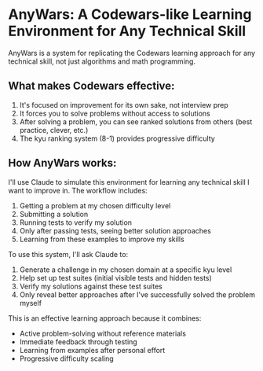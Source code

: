 # AnyWars: A Codewars-like Learning Environment for Any Technical Skill

AnyWars is a system for replicating the Codewars learning approach for any technical skill, not just algorithms and math programming.

## What makes Codewars effective:
1. It's focused on improvement for its own sake, not interview prep
2. It forces you to solve problems without access to solutions
3. After solving a problem, you can see ranked solutions from others (best practice, clever, etc.)
4. The kyu ranking system (8-1) provides progressive difficulty

## How AnyWars works:
I'll use Claude to simulate this environment for learning any technical skill I want to improve in. The workflow includes:
1. Getting a problem at my chosen difficulty level
2. Submitting a solution
3. Running tests to verify my solution
4. Only after passing tests, seeing better solution approaches
5. Learning from these examples to improve my skills

To use this system, I'll ask Claude to:
1. Generate a challenge in my chosen domain at a specific kyu level
2. Help set up test suites (initial visible tests and hidden tests)
3. Verify my solutions against these test suites
4. Only reveal better approaches after I've successfully solved the problem myself

This is an effective learning approach because it combines:
- Active problem-solving without reference materials
- Immediate feedback through testing
- Learning from examples after personal effort
- Progressive difficulty scaling